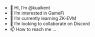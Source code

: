- 👋 Hi, I’m @kuaikent
- 👀 I’m interested in GameFi
- 🌱 I’m currently learning ZK-EVM
- 💞️ I’m looking to collaborate on Discord
- 📫 How to reach me ...

<!---
kuaikent/kuaikent is a ✨ special ✨ repository because its `README.md` (this file) appears on your GitHub profile.
You can click the Preview link to take a look at your changes.
--->
